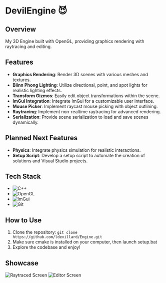 # DevilEngine 😈

## Overview

My 3D Engine built with OpenGL, providing graphics rendering with raytracing and editing.

## Features

- **Graphics Rendering**: Render 3D scenes with various meshes and textures.
- **Blinn Phong Lighting**: Utilize directional, point, and spot lights for realistic lighting effects.
- **Transform Gizmos**: Easily edit object transformations within the scene.
- **ImGui Integration**: Integrate ImGui for a customizable user interface.
- **Mouse Picker**: Implement raycast mouse picking with object outlining.
- **Raytracing**: Implement non-realtime raytracing for advanced rendering.
- **Serialization**: Provide scene serialization to load and save scenes dynamically.

## Planned Next Features

- **Physics**: Integrate physics simulation for realistic interactions.
- **Setup Script**: Develop a setup script to automate the creation of solutions and Visual Studio projects.

## Tech Stack

- ![C++](https://img.shields.io/badge/C%2B%2B-00599C?style=style=flat&logo=c%2B%2B&logoColor=white)
- ![OpenGL](https://img.shields.io/badge/OpenGL-5586A4?style=style=flat&logo=opengl&logoColor=white)
- ![ImGui](https://img.shields.io/badge/ImGui-4B0082?style=style=flat&logo=imgui&logoColor=white)
- ![Git](https://img.shields.io/badge/GIT-E44C30?style=flat&logo=git&logoColor=white)

## How to Use

1. Clone the repository: `git clone https://github.com/ldevillard/Engine.git`
2. Make sure cmake is installed on your computer, then launch setup.bat
4. Explore the codebase and enjoy!

## Showcase

![Raytraced Screen](https://github.com/ldevillard/Engine/blob/main/Thumbnails/Screenshot%202024-07-01%20205025.png)
![Editor Screen](https://github.com/ldevillard/Engine/blob/main/Thumbnails/Screenshot%202024-03-29%20185441.png)
